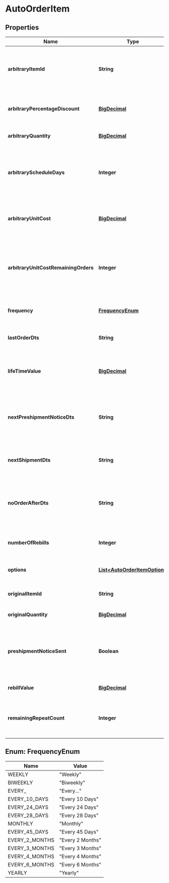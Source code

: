 
# AutoOrderItem

## Properties
Name | Type | Description | Notes
------------ | ------------- | ------------- | -------------
**arbitraryItemId** | **String** | Arbitrary item id that should be rebilled instead of the normal schedule |  [optional]
**arbitraryPercentageDiscount** | [**BigDecimal**](BigDecimal.md) | An arbitrary percentage discount to provide on future rebills |  [optional]
**arbitraryQuantity** | [**BigDecimal**](BigDecimal.md) | Arbitrary quantity to rebill |  [optional]
**arbitraryScheduleDays** | **Integer** | The number of days to rebill if the frequency is set to an arbitrary number of days |  [optional]
**arbitraryUnitCost** | [**BigDecimal**](BigDecimal.md) | Arbitrary unit cost that rebills of this item should occur at |  [optional]
**arbitraryUnitCostRemainingOrders** | **Integer** | The number of rebills to give the arbitrary unit cost on before reverting to normal pricing. |  [optional]
**frequency** | [**FrequencyEnum**](#FrequencyEnum) | Frequency of the rebill if not a fixed schedule |  [optional]
**lastOrderDts** | **String** | Date/time of the last order of this item |  [optional]
**lifeTimeValue** | [**BigDecimal**](BigDecimal.md) | The life time value of this item including the original purchase |  [optional]
**nextPreshipmentNoticeDts** | **String** | The date/time of when the next pre-shipment notice should be sent |  [optional]
**nextShipmentDts** | **String** | Date/time that this item is scheduled to rebill |  [optional]
**noOrderAfterDts** | **String** | Date/time after which no additional rebills of this item should occur |  [optional]
**numberOfRebills** | **Integer** | The number of times this item has rebilled |  [optional]
**options** | [**List&lt;AutoOrderItemOption&gt;**](AutoOrderItemOption.md) | Options associated with this item |  [optional]
**originalItemId** | **String** | The original item id purchased |  [optional]
**originalQuantity** | [**BigDecimal**](BigDecimal.md) | The original quantity purchased |  [optional]
**preshipmentNoticeSent** | **Boolean** | True if the preshipment notice associated with the next rebill has been sent |  [optional]
**rebillValue** | [**BigDecimal**](BigDecimal.md) | The value of the rebills of this item |  [optional]
**remainingRepeatCount** | **Integer** | The number of rebills remaining before this item is complete |  [optional]


<a name="FrequencyEnum"></a>
## Enum: FrequencyEnum
Name | Value
---- | -----
WEEKLY | &quot;Weekly&quot;
BIWEEKLY | &quot;Biweekly&quot;
EVERY_ | &quot;Every...&quot;
EVERY_10_DAYS | &quot;Every 10 Days&quot;
EVERY_24_DAYS | &quot;Every 24 Days&quot;
EVERY_28_DAYS | &quot;Every 28 Days&quot;
MONTHLY | &quot;Monthly&quot;
EVERY_45_DAYS | &quot;Every 45 Days&quot;
EVERY_2_MONTHS | &quot;Every 2 Months&quot;
EVERY_3_MONTHS | &quot;Every 3 Months&quot;
EVERY_4_MONTHS | &quot;Every 4 Months&quot;
EVERY_6_MONTHS | &quot;Every 6 Months&quot;
YEARLY | &quot;Yearly&quot;




